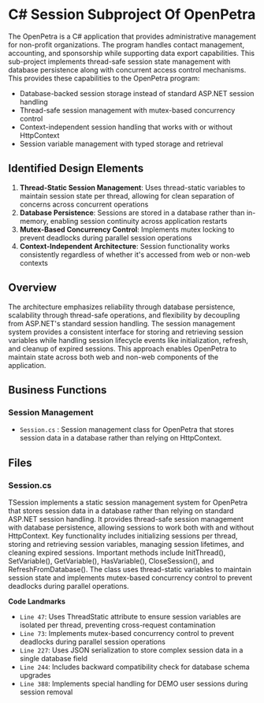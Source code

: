 # C# Session Subproject Of OpenPetra

The OpenPetra is a C# application that provides administrative management for non-profit organizations. The program handles contact management, accounting, and sponsorship while supporting data export capabilities. This sub-project implements thread-safe session state management with database persistence along with concurrent access control mechanisms. This provides these capabilities to the OpenPetra program:

- Database-backed session storage instead of standard ASP.NET session handling
- Thread-safe session management with mutex-based concurrency control
- Context-independent session handling that works with or without HttpContext
- Session variable management with typed storage and retrieval

## Identified Design Elements

1. **Thread-Static Session Management**: Uses thread-static variables to maintain session state per thread, allowing for clean separation of concerns across concurrent operations
2. **Database Persistence**: Sessions are stored in a database rather than in-memory, enabling session continuity across application restarts
3. **Mutex-Based Concurrency Control**: Implements mutex locking to prevent deadlocks during parallel session operations
4. **Context-Independent Architecture**: Session functionality works consistently regardless of whether it's accessed from web or non-web contexts

## Overview
The architecture emphasizes reliability through database persistence, scalability through thread-safe operations, and flexibility by decoupling from ASP.NET's standard session handling. The session management system provides a consistent interface for storing and retrieving session variables while handling session lifecycle events like initialization, refresh, and cleanup of expired sessions. This approach enables OpenPetra to maintain state across both web and non-web components of the application.

## Business Functions

### Session Management
- `Session.cs` : Session management class for OpenPetra that stores session data in a database rather than relying on HttpContext.

## Files
### Session.cs

TSession implements a static session management system for OpenPetra that stores session data in a database rather than relying on standard ASP.NET session handling. It provides thread-safe session management with database persistence, allowing sessions to work both with and without HttpContext. Key functionality includes initializing sessions per thread, storing and retrieving session variables, managing session lifetimes, and cleaning expired sessions. Important methods include InitThread(), SetVariable(), GetVariable(), HasVariable(), CloseSession(), and RefreshFromDatabase(). The class uses thread-static variables to maintain session state and implements mutex-based concurrency control to prevent deadlocks during parallel operations.

 **Code Landmarks**
- `Line 47`: Uses ThreadStatic attribute to ensure session variables are isolated per thread, preventing cross-request contamination
- `Line 73`: Implements mutex-based concurrency control to prevent deadlocks during parallel session operations
- `Line 227`: Uses JSON serialization to store complex session data in a single database field
- `Line 244`: Includes backward compatibility check for database schema upgrades
- `Line 388`: Implements special handling for DEMO user sessions during session removal

[Generated by the Sage AI expert workbench: 2025-03-30 02:22:57  https://sage-tech.ai/workbench]: #
